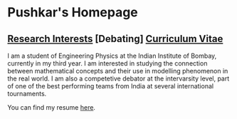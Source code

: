 # Pushkar's Homepage    

## [Research Interests](Science.md)      [Debating]         [Curriculum Vitae](PushkarMohileCV.pdf)

I am a student of Engineering Physics at the Indian Institute of Bombay, currently in my third year. I am interested in studying the connection between mathematical concepts and their use in modelling phenomenon in the real world.  I am also a competetive debator at the intervarsity level, part of one of the best performing teams from India at several international tournaments.   

You can find my resume [here](PushkarMohileCV.pdf).

